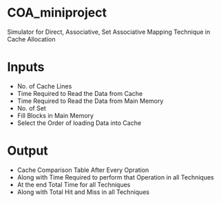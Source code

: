 # COA_miniproject
Simulator for Direct, Associative, Set Associative Mapping Technique in Cache Allocation

# Inputs
- No. of Cache Lines 
- Time Required to Read the Data from Cache
- Time Required to Read the Data from Main Memory
- No. of Set
- Fill Blocks in Main Memory
- Select the Order of loading Data into Cache

# Output
- Cache Comparison Table After Every Opration
- Along with Time Required to perform that Operation in all Techniques
- At the end Total Time for all Techniques
- Along with Total Hit and Miss in all Techniques
